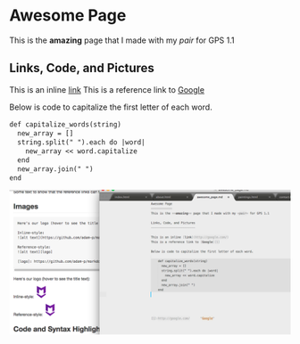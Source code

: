 Awesome Page
============
This is the **amazing** page that I made with my *pair* for GPS 1.1

Links, Code, and Pictures
-------------------------

This is an inline [link](http://google.com/)
This is a reference link to [Google][1]

Below is code to capitalize the first letter of each word.

    def capitalize_words(string)
      new_array = []
      string.split(" ").each do |word|
        new_array << word.capitalize
      end
      new_array.join(" ")
    end

![Screen Shot Broken](GPS_Screen_Shot.png "Screen Shot")




[1]:http://google.com/      "Google"
